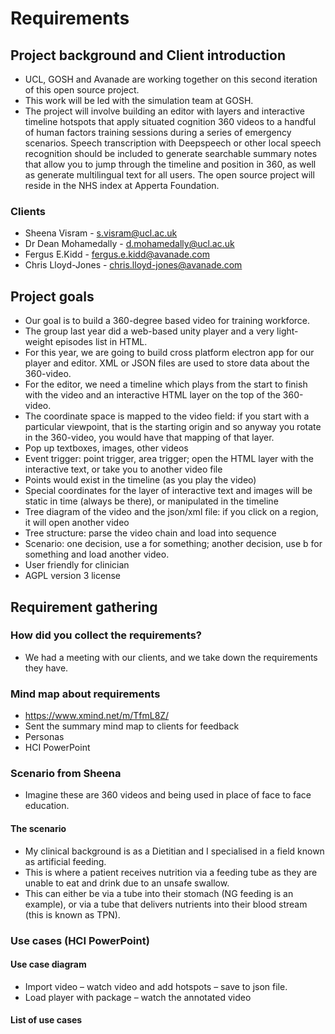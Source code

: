# Requirements 

## Project background and Client introduction
- UCL, GOSH and Avanade are working together on this second iteration of this open source project. 
- This work will be led with the simulation team at GOSH. 
- The project will involve building an editor with layers and interactive timeline hotspots that apply situated cognition 360 videos to a handful of human factors training sessions during a series of emergency scenarios. Speech transcription with Deepspeech or other local speech recognition should be included to generate searchable summary notes that allow you to jump through the timeline and position in 360, as well as generate multilingual text for all users. The open source project will reside in the NHS index at Apperta Foundation.
### Clients
- Sheena Visram - s.visram@ucl.ac.uk  
- Dr Dean Mohamedally - d.mohamedally@ucl.ac.uk  
- Fergus E.Kidd - fergus.e.kidd@avanade.com  
- Chris Lloyd-Jones - chris.lloyd-jones@avanade.com 
 	
## Project goals
- Our goal is to build a 360-degree based video for training workforce.
- The group last year did a web-based unity player and a very light-weight episodes list in HTML.
- For this year, we are going to build cross platform electron app for our player and editor. XML or JSON files are used to store data about the 360-video.
- For the editor, we need a timeline which plays from the start to finish with the video and an interactive HTML layer on the top of the 360-video. 
- The coordinate space is mapped to the video field: if you start with a particular viewpoint, that is the starting origin and so anyway you rotate in the 360-video, you would have that mapping of that layer.
- Pop up textboxes, images, other videos
- Event trigger: point trigger, area trigger; open the HTML layer with the interactive text, or take you to another video file
- Points would exist in the timeline (as you play the video)
- Special coordinates for the layer of interactive text and images will be static in time (always be there), or manipulated in the timeline
- Tree diagram of the video and the json/xml file: if you click on a region, it will open another video
- Tree structure: parse the video chain and load into sequence
- Scenario: one decision, use a for something; another decision, use b for something and load another video. 
- User friendly for clinician
- AGPL version 3 license

## Requirement gathering
### How did you collect the requirements?
- We had a meeting with our clients, and we take down the requirements they have.
### Mind map about requirements
- https://www.xmind.net/m/TfmL8Z/ 
- Sent the summary mind map to clients for feedback 
- Personas
- HCI PowerPoint

### Scenario from Sheena 
- Imagine these are 360 videos and being used in place of face to face education. 
#### The scenario
- My clinical background is as a Dietitian and I specialised in a field known as artificial feeding. 
- This is where a patient receives nutrition via a feeding tube as they are unable to eat and drink due to an unsafe swallow. 
- This can either be via a tube into their stomach (NG feeding is an example), or via a tube that delivers nutrients into their blood stream (this is known as TPN).

### Use cases (HCI PowerPoint)
#### Use case diagram 
- Import video – watch video and add hotspots – save to json file.
- Load player with package – watch the annotated video

#### List of use cases
